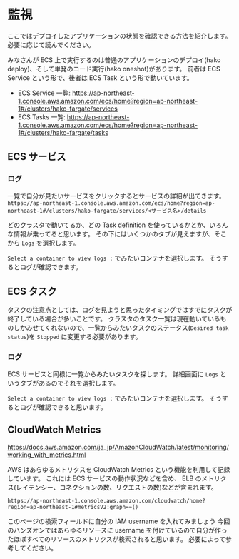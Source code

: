 # 監視

ここではデプロイしたアプリケーションの状態を確認できる方法を紹介します。
必要に応じて読んでください。

みなさんが ECS 上で実行するのは普通のアプリケーションのデプロイ(hako deploy)、そして単発のコード実行(hako oneshot)があります。
前者は ECS Service という形で、後者は ECS Task という形で動いています。

- ECS Service 一覧: <https://ap-northeast-1.console.aws.amazon.com/ecs/home?region=ap-northeast-1#/clusters/hako-fargate/services>
- ECS Tasks 一覧: <https://ap-northeast-1.console.aws.amazon.com/ecs/home?region=ap-northeast-1#/clusters/hako-fargate/tasks>

## ECS サービス

### ログ

一覧で自分が見たいサービスをクリックするとサービスの詳細が出てきます。
`https://ap-northeast-1.console.aws.amazon.com/ecs/home?region=ap-northeast-1#/clusters/hako-fargate/services/<サービス名>/details`

どのクラスタで動いてるか、どの Task definition を使っているかとか、いろんな情報が乗ってると思います。
その下にはいくつかのタブが見えますが、そこから `Logs` を選択します。

`Select a container to view logs :` でみたいコンテナを選択します。
そうするとログが確認できます。

## ECS タスク

タスクの注意点としては、ログを見ようと思ったタイミングではすでにタスクが終了している場合が多いことです。
クラスタのタスク一覧は現在動いているものしかみせてくれないので、一覧からみたいタスクのステータス(`Desired task status`)を `Stopped` に変更する必要があります。

### ログ

ECS サービスと同様に一覧からみたいタスクを探します。
詳細画面に `Logs` というタブがあるのでそれを選択します。

`Select a container to view logs :` でみたいコンテナを選択します。
そうするとログが確認できると思います。

## CloudWatch Metrics

<https://docs.aws.amazon.com/ja_jp/AmazonCloudWatch/latest/monitoring/working_with_metrics.html>

AWS はあらゆるメトリクスを CloudWatch Metrics という機能を利用して記録しています。
これには ECS サービスの動作状況などを含め、 ELB のメトリクス(レイテンシー、コネクションの数、リクエストの数)などが含まれます。

`https://ap-northeast-1.console.aws.amazon.com/cloudwatch/home?region=ap-northeast-1#metricsV2:graph=~()`

このページの検索フィールドに自分の IAM username を入れてみましょう
今回のハンズオンではあらゆるリソースに username を付けているので自分が作ったほぼすべてのリソースのメトリクスが検索されると思います。
必要によって参考してください。
